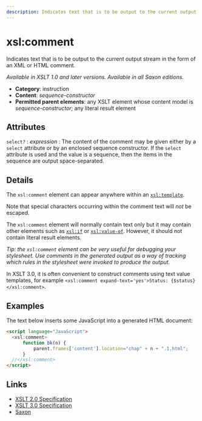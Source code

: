 ```yaml
---
description: Indicates text that is to be output to the current output stream in the form of an XML or HTML comment
---
```


# xsl:comment

Indicates text that is to be output to the current output stream in the form of an XML or HTML comment.

_Available in XSLT 1.0 and later versions. Available in all Saxon editions._

- **Category**: instruction
- **Content**: _sequence-constructor_
- **Permitted parent elements**: any XSLT element whose content model is _sequence-constructor_; any literal result element

## Attributes

`select?`
: _expression_
: The content of the comment may be given either by a `select` attribute or by an enclosed sequence constructor. If the `select` attribute is used and the value is a sequence, then the items in the sequence are output space-separated.

## Details

The `xsl:comment` element can appear anywhere within an [`xsl:template`](xsl-template.md).

Note that special characters occurring within the comment text will _not_ be escaped.

The `xsl:comment` element will normally contain text only but it may contain other elements such as [`xsl:if`](xsl-if.md) or [`xsl:value-of`](xsl-value-of.md). However, it should not contain literal result elements.

_Tip: the `xsl:comment` element can be very useful for debugging your stylesheet. Use comments in the generated output as a way of tracking which rules in the stylesheet were invoked to produce the output._

In XSLT 3.0, it is often convenient to construct comments using text value templates, for example `<xsl:comment expand-text='yes'>Status: {$status}</xsl:comment>`.

## Examples

The text below inserts some JavaScript into a generated HTML document:

```html
<script language="JavaScript">
  <xsl:comment>
      function bk(n) {
          parent.frames['content'].location="chap" + n + ".1.html";
      }
  //</xsl:comment>
</script>
```

## Links

- [XSLT 2.0 Specification](http://www.w3.org/TR/xslt20/#element-comment)
- [XSLT 3.0 Specification](http://www.w3.org/TR/xslt-30/#element-comment)
- [Saxon](http://www.saxonica.com/documentation/index.html#!xsl-elements/comment)

